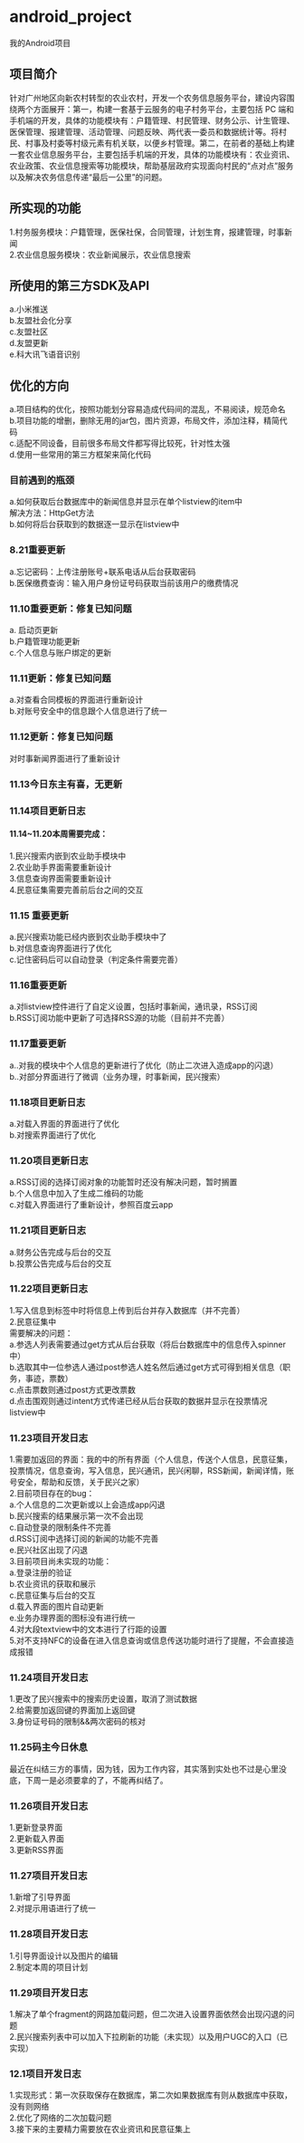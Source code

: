 # android_project
我的Android项目
## 项目简介
针对广州地区向新农村转型的农业农村，开发一个农务信息服务平台，建设内容围绕两个方面展开：第一，构建一套基于云服务的电子村务平台，主要包括 PC 端和手机端的开发，具体的功能模块有：户籍管理、村民管理、财务公示、计生管理、医保管理、报建管理、活动管理、问题反映、两代表一委员和数据统计等。将村民、村事及村委等村级元素有机关联，以便乡村管理。第二，在前者的基础上构建一套农业信息服务平台，主要包括手机端的开发，具体的功能模块有：农业资讯、农业政策、农业信息搜索等功能模块，帮助基层政府实现面向村民的“点对点”服务以及解决农务信息传递“最后一公里”的问题。

## 所实现的功能
1.村务服务模块：户籍管理，医保社保，合同管理，计划生育，报建管理，时事新闻  
2.农业信息服务模块：农业新闻展示，农业信息搜索

## 所使用的第三方SDK及API
a.小米推送  
b.友盟社会化分享  
c.友盟社区  
d.友盟更新  
e.科大讯飞语音识别

## 优化的方向
a.项目结构的优化，按照功能划分容易造成代码间的混乱，不易阅读，规范命名  
b.项目功能的增删，删除无用的jar包，图片资源，布局文件，添加注释，精简代码  
c.适配不同设备，目前很多布局文件都写得比较死，针对性太强  
d.使用一些常用的第三方框架来简化代码

### 目前遇到的瓶颈
a.如何获取后台数据库中的新闻信息并显示在单个listview的item中  
解决方法：HttpGet方法   
b.如何将后台获取到的数据逐一显示在listview中

### 8.21重要更新
a.忘记密码：上传注册账号+联系电话从后台获取密码  
b.医保缴费查询：输入用户身份证号码获取当前该用户的缴费情况

### 11.10重要更新：修复已知问题
a. 启动页更新  
b.户籍管理功能更新  
c.个人信息与账户绑定的更新

### 11.11更新：修复已知问题
a.对查看合同模板的界面进行重新设计  
b.对账号安全中的信息跟个人信息进行了统一

### 11.12更新：修复已知问题
对时事新闻界面进行了重新设计

### 11.13今日东主有喜，无更新

### 11.14项目更新日志
#### 11.14~11.20本周需要完成：  
1.民兴搜索内嵌到农业助手模块中  
2.农业助手界面需要重新设计  
3.信息查询界面需要重新设计  
4.民意征集需要完善前后台之间的交互

### 11.15 重要更新
a.民兴搜索功能已经内嵌到农业助手模块中了  
b.对信息查询界面进行了优化  
c.记住密码后可以自动登录（判定条件需要完善）

### 11.16重要更新
a.对listview控件进行了自定义设置，包括时事新闻，通讯录，RSS订阅  
b.RSS订阅功能中更新了可选择RSS源的功能（目前并不完善）

### 11.17重要更新
a..对我的模块中个人信息的更新进行了优化（防止二次进入造成app的闪退）  
b..对部分界面进行了微调（业务办理，时事新闻，民兴搜索）

### 11.18项目更新日志
a.对载入界面的界面进行了优化  
b.对搜索界面进行了优化

### 11.20项目更新日志
a.RSS订阅的选择订阅对象的功能暂时还没有解决问题，暂时搁置  
b.个人信息中加入了生成二维码的功能  
c.对载入界面进行了重新设计，参照百度云app

### 11.21项目更新日志
a.财务公告完成与后台的交互  
b.投票公告完成与后台的交互

### 11.22项目更新日志
1.写入信息到标签中时将信息上传到后台并存入数据库（并不完善）  
2.民意征集中  
需要解决的问题：  
a.参选人列表需要通过get方式从后台获取（将后台数据库中的信息传入spinner中）  
b.选取其中一位参选人通过post参选人姓名然后通过get方式可得到相关信息（职务，事迹，票数）  
c.点击票数则通过post方式更改票数  
d.点击围观则通过intent方式传递已经从后台获取的数据并显示在投票情况listview中

### 11.23项目开发日志
1.需要加返回的界面：我的中的所有界面（个人信息，传送个人信息，民意征集，投票情况，信息查询，写入信息，民兴通讯，民兴闲聊，RSS新闻，新闻详情，账号安全，帮助和反馈，关于民兴之家）  
2.目前项目存在的bug：  
a.个人信息的二次更新或以上会造成app闪退  
b.民兴搜索的结果展示第一次不会出现  
c.自动登录的限制条件不完善  
d.RSS订阅中选择订阅的新闻的功能不完善  
e.民兴社区出现了闪退  
3.目前项目尚未实现的功能：  
a.登录注册的验证  
b.农业资讯的获取和展示  
c.民意征集与后台的交互  
d.载入界面的图片自动更新  
e.业务办理界面的图标没有进行统一  
4.对大段textview中的文本进行了行距的设置  
5.对不支持NFC的设备在进入信息查询或信息传送功能时进行了提醒，不会直接造成报错

### 11.24项目开发日志
1.更改了民兴搜索中的搜索历史设置，取消了测试数据  
2.给需要加返回键的界面加上返回键  
3.身份证号码的限制&&两次密码的核对

### 11.25码主今日休息
最近在纠结三方的事情，因为钱，因为工作内容，其实落到实处也不过是心里没底，下周一是必须要拿的了，不能再纠结了。

### 11.26项目开发日志
1.更新登录界面  
2.更新载入界面  
3.更新RSS界面

### 11.27项目开发日志
1.新增了引导界面  
2.对提示用语进行了统一

### 11.28项目开发日志
1.引导界面设计以及图片的编辑  
2.制定本周的项目计划

### 11.29项目开发日志
1.解决了单个fragment的网路加载问题，但二次进入设置界面依然会出现闪退的问题  
2.民兴搜索列表中可以加入下拉刷新的功能（未实现）以及用户UGC的入口（已实现）

### 12.1项目开发日志
1.实现形式：第一次获取保存在数据库，第二次如果数据库有则从数据库中获取，没有则网络  
2.优化了网络的二次加载问题  
3.接下来的主要精力需要放在农业资讯和民意征集上
